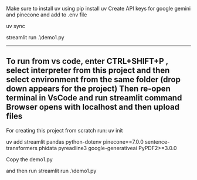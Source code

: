
Make sure to install uv using pip install uv
Create API keys for google gemini and pinecone and add to .env file

uv sync 

streamlit run .\demo1.py 

----------

To run from vs code, enter CTRL+SHIFT+P , select interpreter from this project
and then select environment from the same folder (drop down appears for the project)
Then re-open terminal in VsCode and run streamlit command
Browser opens with localhost and then upload files
----------

For creating this project from scratch run:
uv init  

uv add streamlit pandas python-dotenv pinecone==7.0.0 sentence-transformers phidata pyreadline3 google-generativeai PyPDF2>=3.0.0

Copy the demo1.py 

and then run
streamlit run .\demo1.py 

